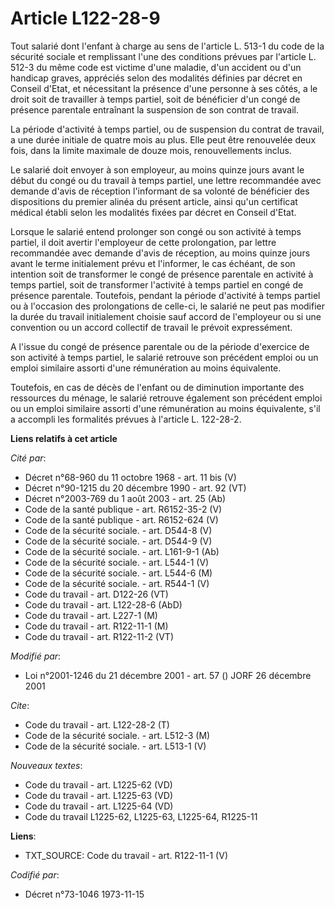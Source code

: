 # Article L122-28-9

Tout salarié dont l'enfant à charge au sens de l'article L. 513-1 du code de la sécurité sociale et remplissant l'une des
conditions prévues par l'article L. 512-3 du même code est victime d'une maladie, d'un accident ou d'un handicap graves,
appréciés selon des modalités définies par décret en Conseil d'Etat, et nécessitant la présence d'une personne à ses côtés, a
le droit soit de travailler à temps partiel, soit de bénéficier d'un congé de présence parentale entraînant la suspension de
son contrat de travail.

La période d'activité à temps partiel, ou de suspension du contrat de travail, a une durée initiale de quatre mois au plus.
Elle peut être renouvelée deux fois, dans la limite maximale de douze mois, renouvellements inclus.

Le salarié doit envoyer à son employeur, au moins quinze jours avant le début du congé ou du travail à temps partiel, une
lettre recommandée avec demande d'avis de réception l'informant de sa volonté de bénéficier des dispositions du premier
alinéa du présent article, ainsi qu'un certificat médical établi selon les modalités fixées par décret en Conseil d'Etat.

Lorsque le salarié entend prolonger son congé ou son activité à temps partiel, il doit avertir l'employeur de cette
prolongation, par lettre recommandée avec demande d'avis de réception, au moins quinze jours avant le terme initialement
prévu et l'informer, le cas échéant, de son intention soit de transformer le congé de présence parentale en activité à temps
partiel, soit de transformer l'activité à temps partiel en congé de présence parentale. Toutefois, pendant la période
d'activité à temps partiel ou à l'occasion des prolongations de celle-ci, le salarié ne peut pas modifier la durée du travail
initialement choisie sauf accord de l'employeur ou si une convention ou un accord collectif de travail le prévoit
expressément.

A l'issue du congé de présence parentale ou de la période d'exercice de son activité à temps partiel, le salarié retrouve son
précédent emploi ou un emploi similaire assorti d'une rémunération au moins équivalente.

Toutefois, en cas de décès de l'enfant ou de diminution importante des ressources du ménage, le salarié retrouve également
son précédent emploi ou un emploi similaire assorti d'une rémunération au moins équivalente, s'il a accompli les formalités
prévues à l'article L. 122-28-2.

**Liens relatifs à cet article**

_Cité par_:

  - Décret n°68-960 du 11 octobre 1968 - art. 11 bis (V)
  - Décret n°90-1215 du 20 décembre 1990 - art. 92 (VT)
  - Décret n°2003-769 du 1 août 2003 - art. 25 (Ab)
  - Code de la santé publique - art. R6152-35-2 (V)
  - Code de la santé publique - art. R6152-624 (V)
  - Code de la sécurité sociale. - art. D544-8 (V)
  - Code de la sécurité sociale. - art. D544-9 (V)
  - Code de la sécurité sociale. - art. L161-9-1 (Ab)
  - Code de la sécurité sociale. - art. L544-1 (V)
  - Code de la sécurité sociale. - art. L544-6 (M)
  - Code de la sécurité sociale. - art. R544-1 (V)
  - Code du travail - art. D122-26 (VT)
  - Code du travail - art. L122-28-6 (AbD)
  - Code du travail - art. L227-1 (M)
  - Code du travail - art. R122-11-1 (M)
  - Code du travail - art. R122-11-2 (VT)

_Modifié par_:

  - Loi n°2001-1246 du 21 décembre 2001 - art. 57 () JORF 26 décembre 2001

_Cite_:

  - Code du travail - art. L122-28-2 (T)
  - Code de la sécurité sociale. - art. L512-3 (M)
  - Code de la sécurité sociale. - art. L513-1 (V)

_Nouveaux textes_:

  - Code du travail - art. L1225-62 (VD)
  - Code du travail - art. L1225-63 (VD)
  - Code du travail - art. L1225-64 (VD)
  - Code du travail L1225-62, L1225-63, L1225-64, R1225-11

**Liens**:

  - TXT_SOURCE: Code du travail - art. R122-11-1 (V)

_Codifié par_:

  - Décret n°73-1046 1973-11-15
